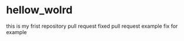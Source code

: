 # hellow_wolrd
this is my frist repository pull request fixed
pull request example
fix for example

